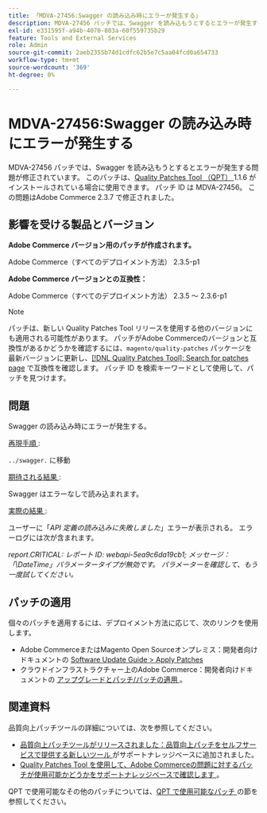 ```yaml
---
title: 「MDVA-27456:Swagger の読み込み時にエラーが発生する」
description: MDVA-27456 パッチでは、Swagger を読み込もうとするとエラーが発生する問題が修正されています。 このパッチは、[Quality Patches Tool （QPT） ] （https://experienceleague.adobe.com/ja/docs/commerce-operations/upgrade-guide/patches/overview） 1.1.6 がインストールされている場合に利用できます。 パッチ ID は MDVA-27456。 この問題はAdobe Commerce 2.3.7 で修正されました。
exl-id: e331595f-a94b-4070-803a-60f559735b29
feature: Tools and External Services
role: Admin
source-git-commit: 2aeb2355b74d1cdfc62b5e7c5aa04fcd0a654733
workflow-type: tm+mt
source-wordcount: '369'
ht-degree: 0%

---
```


# MDVA-27456:Swagger の読み込み時にエラーが発生する

MDVA-27456 パッチでは、Swagger を読み込もうとするとエラーが発生する問題が修正されています。 このパッチは、[Quality Patches Tool （QPT） ](https://experienceleague.adobe.com/ja/docs/commerce-operations/upgrade-guide/patches/overview)1.1.6 がインストールされている場合に使用できます。 パッチ ID は MDVA-27456。 この問題はAdobe Commerce 2.3.7 で修正されました。

## 影響を受ける製品とバージョン

**Adobe Commerce バージョン用のパッチが作成されます。**

Adobe Commerce（すべてのデプロイメント方法） 2.3.5-p1

**Adobe Commerce バージョンとの互換性：**

Adobe Commerce（すべてのデプロイメント方法） 2.3.5 ～ 2.3.6-p1

>[!NOTE]
>
>パッチは、新しい Quality Patches Tool リリースを使用する他のバージョンにも適用される可能性があります。 パッチがAdobe Commerceのバージョンと互換性があるかどうかを確認するには、`magento/quality-patches` パッケージを最新バージョンに更新し、[[!DNL Quality Patches Tool]: Search for patches page](https://experienceleague.adobe.com/tools/commerce-quality-patches/index.html?lang=ja) で互換性を確認します。 パッチ ID を検索キーワードとして使用して、パッチを見つけます。

## 問題

Swagger の読み込み時にエラーが発生する。

<u> 再現手順 </u>:

`../swagger.` に移動

<u> 期待される結果 </u>:

Swagger はエラーなしで読み込まれます。

<u> 実際の結果 </u>:

ユーザーに「*API 定義の読み込みに失敗しました*」エラーが表示される。 エラーログには次が含まれます。

*report.CRITICAL: レポート ID: webapi-5ea9c6da19cb1; メッセージ：「\DateTime」パラメータータイプが無効です。 パラメーターを確認して、もう一度試してください。*

## パッチの適用

個々のパッチを適用するには、デプロイメント方法に応じて、次のリンクを使用します。

* Adobe CommerceまたはMagento Open Sourceオンプレミス：開発者向けドキュメントの [Software Update Guide > Apply Patches](https://experienceleague.adobe.com/ja/docs/commerce-operations/tools/quality-patches-tool/usage)
* クラウドインフラストラクチャー上のAdobe Commerce：開発者向けドキュメントの [ アップグレードとパッチ/パッチの適用 ](https://experienceleague.adobe.com/ja/docs/commerce-cloud-service/user-guide/develop/upgrade/apply-patches)。

## 関連資料

品質向上パッチツールの詳細については、次を参照してください。

* [ 品質向上パッチツールがリリースされました：品質向上パッチをセルフサービスで提供する新しいツール ](/help/announcements/adobe-commerce-announcements/magento-quality-patches-released-new-tool-to-self-serve-quality-patches.md) がサポートナレッジベースに追加されました。
* [Quality Patches Tool を使用して、Adobe Commerceの問題に対するパッチが使用可能かどうかをサポートナレッジベースで確認します ](/help/support-tools/patches-available-in-qpt-tool/check-patch-for-magento-issue-with-magento-quality-patches.md)。

QPT で使用可能なその他のパッチについては、[QPT で使用可能なパッチ ](https://support.magento.com/hc/en-us/sections/360010506631-Patches-available-in-QPT-tool-) の節を参照してください。
